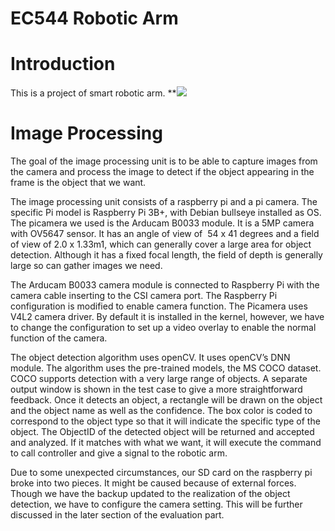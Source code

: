 # EC544 Robotic Arm
# Introduction
This is a project of smart robotic arm. 
**![](https://lh4.googleusercontent.com/YnqGPMua5DKG1GqPgmRCG3MxCVGu-gGpq4eCnYxumqbVkMMONBCr_ek1VuqSc3QMNBCitZd7FmIyc9wDpNZTqYJYMmBO0uoyD6oLdUBWaTS-rdn70jQ4QQ5vXQgCIPnEfwX_qf6FZnnuvs_uUA)
# Image Processing
The goal of the image processing unit is to be able to capture images from the camera and process the image to detect if the object appearing in the frame is the object that we want. 

The image processing unit consists of a raspberry pi and a pi camera. The specific Pi model is Raspberry Pi 3B+, with Debian bullseye installed as OS. The picamera we used is the Arducam B0033 module. It is a 5MP camera with OV5647 sensor. It has an angle of view of  54 x 41 degrees and a field of view of 2.0 x 1.33m1, which can generally cover a large area for object detection. Although it has a fixed focal length, the field of depth is generally large so can gather images we need. 

The Arducam B0033 camera module is connected to Raspberry Pi with the camera cable inserting to the CSI camera port. The Raspberry Pi configuration is modified to enable camera function. The Picamera uses V4L2 camera driver. By default it is installed in the kernel, however, we have to change the configuration to set up a video overlay to enable the normal function of the camera. 

The object detection algorithm uses openCV. It uses openCV’s DNN module. The algorithm uses the pre-trained models, the MS COCO dataset. COCO supports detection with a very large range of objects. A separate output window is shown in the test case to give a more straightforward feedback. Once it detects an object, a rectangle will be drawn on the object and the object name as well as the confidence. The box color is coded to correspond to the object type so that it will indicate the specific type of the object. The ObjectID of the detected object will be returned and accepted and analyzed. If it matches with what we want, it will execute the command to call controller and give a signal to the robotic arm. 

Due to some unexpected circumstances, our SD card on the raspberry pi broke into two pieces. It might be caused because of external forces. Though we have the backup updated to the realization of the object detection, we have to configure the camera setting. This will be further discussed in the later section of the evaluation part.
